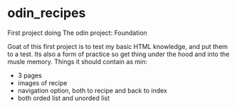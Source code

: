 # odin_recipes
First project doing The odin project: Foundation 

Goat of this first project is to test my basic HTML knowledge, and put them to a test.
Its also a form of practice so get thing under the hood and into the musle memory.
Things it should contain as min:
* 3 pages
* images of recipe
* navigation option, both to recipe and back to index
* both orded list and unorded list